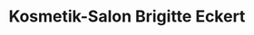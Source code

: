 ---
title: "Kosmetik-Salon Brigitte Eckert"
url: /bindlach/kosmetik-salon-brigitte-eckert/
shop: Kosmetik
---